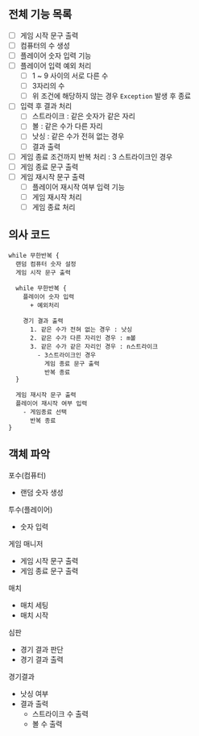 ## 전체 기능 목록
- [ ] 게임 시작 문구 출력
- [ ] 컴퓨터의 수 생성
- [ ] 플레이어 숫자 입력 기능
- [ ] 플레이어 입력 예외 처리
  - [ ] 1 ~ 9 사이의 서로 다른 수
  - [ ] 3자리의 수
  - [ ] 위 조건에 해당하지 않는 경우 `Exception` 발생 후 종료
- [ ] 입력 후 결과 처리
  - [ ] 스트라이크 : 같은 숫자가 같은 자리
  - [ ] 볼 : 같은 수가 다른 자리
  - [ ] 낫싱 : 같은 수가 전혀 없는 경우
  - [ ] 결과 출력
- [ ] 게임 종료 조건까지 반복 처리 : 3 스트라이크인 경우 
- [ ] 게임 종료 문구 출력
- [ ] 게임 재시작 문구 출력
  - [ ] 플레이어 재시작 여부 입력 기능 
  - [ ] 게임 재시작 처리
  - [ ] 게임 종료 처리

## 의사 코드
```Plain Text
while 무한반복 {
  랜덤 컴퓨터 숫자 설정
  게임 시작 문구 출력
  
  while 무한반복 { 
    플레이어 숫자 입력
      + 예외처리
    
    경기 결과 출력
      1. 같은 수가 전혀 없는 경우 : 낫싱
      2. 같은 수가 다른 자리인 경우 : m볼
      3. 같은 수가 같은 자리인 경우 : n스트라이크
        - 3스트라이크인 경우
          게임 종료 문구 출력
          반복 종료
  }
  
  게임 재시작 문구 출력
  플레이어 재시작 여부 입력
    - 게임종료 선택
      반복 종료
}
```

## 객체 파악
포수(컴퓨터)
- 랜덤 숫자 생성

투수(플레이어)
- 숫자 입력

게임 매니저
- 게임 시작 문구 출력
- 게임 종료 문구 출력

매치
- 매치 세팅
- 매치 시작
  
심판
- 경기 결과 판단
- 경기 결과 출력

경기결과
- 낫싱 여부
- 결과 출력
  - 스트라이크 수 출력
  - 볼 수 출력